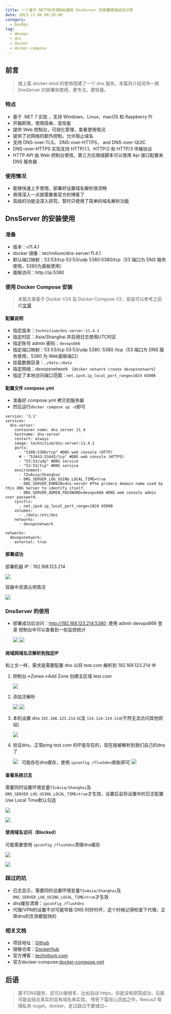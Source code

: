 ```yaml
---
title: 一个基于.NET7的开源DNS服务 DnsServer 的部署使用经验分享
date: 2023-11-06 08:20:00
category:
  - DevOps
tag:
  - devops
  - dns
  - docker
  - docker-compose
---
```


## 前言

> 接上篇 docker-bind 的使用搭建了一个 dns 服务，本篇将介绍另外一款 DnsServer 的部署和使用，更专注，更轻量。

### 特点

- 基于 .NET 7 实现 ，支持 Windows、Linux、macOS 和 Raspberry Pi
- 开箱即用，使用简单，高性能
- 提供 Web 控制台，可视化管理，查看使用情况
- 提供了对网络的额外控制，允许阻止域名
- 支持 DNS-over-TLS， DNS-over-HTTPS， and DNS-over-QUIC 
- DNS-over-HTTPS 实现支持 HTTP/1.1、HTTP/2 和 HTTP/3 传输协议
- HTTP API 由 Web 控制台使用，第三方应用或脚本可以使用 Api 接口配置来 DNS 服务器

### 使用情况

- 能够快速上手使用，部署好设置域名解析很流畅
- 用得深入一点就需要看官方的博客了
- 高级的功能没深入研究，暂时只使用了简单的域名解析功能

## DnsServer 的安装使用

### 准备

-   版本：v11.4.1
-   docker 镜像：technitium/dns-server:11.4.1
-   默认端口映射：53:53/tcp 53:53/udp 5380:5380/tcp（53 端口为 DNS 服务使用，5380为面板使用）
-   面板访问：http://ip:5380

### 使用 Docker Compose 安装

> 本篇文章基于 Docker V24 及 Docker Compose V2，安装可以参考之前的[文章](https://juejin.cn/post/7283873796977197108)

#### 配置说明

-   指定版本：`technitium/dns-server:11.4.1`
-   指定时区：Asia/Shanghai 并启用日志使用UTC时区
-   指定账号 admin 密码：`devops666`
-   指定端口映射：53:53/tcp 53:53/udp 5380 :5380 /tcp（53 端口为 DNS 服务使用，5380 为 Web面板端口）
-   挂载数据目录：`./data:/data`
-   指定网络：devopsnetwork （`docker network create devopsnetwork`）
-   指定了本地访问端口范围：`net.ipv4.ip_local_port_range=1024 65000`

#### 配置文件 compose.yml

-   准备好 compose.yml 拷贝到服务器
-   然后运行`docker compose up -d`即可

```
version: '3.1'
services:
  dns-server:
    container_name: dns_server_11_4
    hostname: dns-server
    restart: always
    image: technitium/dns-server:11.4.1
    ports:
      - "5380:5380/tcp" #DNS web console (HTTP)
      # - "53443:53443/tcp" #DNS web console (HTTPS)
      - "53:53/udp" #DNS service
      - "53:53/tcp" #DNS service
    environment:
      - TZ=Asia/Shanghai
      - DNS_SERVER_LOG_USING_LOCAL_TIME=true
      - DNS_SERVER_DOMAIN=dns-server #The primary domain name used by this DNS Server to identify itself.
      - DNS_SERVER_ADMIN_PASSWORD=devops666 #DNS web console admin user password.
    sysctls:
      - net.ipv4.ip_local_port_range=1024 65000
    volumes:
      - ./data:/etc/dns
    networks:
      - devopsnetwork

networks:
  devopsnetwork:
    external: true
```

#### 部署成功

部署机器 IP：192.168.123.214

![](devops_dns_dnserver_install_use/662652-20231101192732990-1003837339.png)

容器中资源占用情况

![](devops_dns_dnserver_install_use/662652-20231101192732972-888354699.png)

### DnsServer 的使用

-   部署成功后访问：http://192.168.123.214:5380 ,使用 admin devops666 登录 控制台中可以查看到一些监控统计

      ![](devops_dns_dnserver_install_use/662652-20231101192732588-169239232.png)
       ![](devops_dns_dnserver_install_use/662652-20231101192733078-798036054.png)

  


#### 局域网域名泛解析到指定IP

和上文一样，需求是需要配置 dns 以将 test.com 解析到 192.168.123.214 中

1.  控制台->Zones->Add Zone 创建主区域 test.com

      ![](devops_dns_dnserver_install_use/662652-20231101192733053-894930137.png)

1.  添加泛解析

      ![](devops_dns_dnserver_install_use/662652-20231101192733065-1476315200.png)
      ![](devops_dns_dnserver_install_use/662652-20231101192732832-1907737283.png)

1.  本机设置 dns `192.168.123.214` 以及 `114.114.114.114`(不然无法访问其他网站)

      ![](devops_dns_dnserver_install_use/662652-20231101192733079-495031891.png)

1.  验证dns，正常ping test.com 的IP是存在的，现在就被解析到我们自己的dns了

      ![](devops_dns_dnserver_install_use/662652-20231101192732632-577566523.png)
        可能存在dns缓存，使用 `ipconfig /flushdns`刷新即可
      ![](devops_dns_dnserver_install_use/662652-20231101192733066-988250280.png)

#### 查看系统日志

需要同时设置环境变量`TZ=Asia/Shanghai`及`DNS_SERVER_LOG_USING_LOCAL_TIME=true`才生效，设置后会将设置中的日志配置 Use Local Time默认勾选

![](devops_dns_dnserver_install_use/662652-20231101192732854-88071869.png)

  


![](devops_dns_dnserver_install_use/662652-20231101192732675-1301736380.png)

#### 禁用域名访问（Blocked）

可能需要使用 `ipconfig /flushdns`清理dns缓存

![](devops_dns_dnserver_install_use/662652-20231101192733019-955526118.png)

![](devops_dns_dnserver_install_use/662652-20231101192733696-1522329044.png)

  


### 踩过的坑

-   日志显示，需要同时设置环境变量`TZ=Asia/Shanghai`及`DNS_SERVER_LOG_USING_LOCAL_TIME=true`才生效
-   dns缓存清理：`ipconfig /flushdns`
-   代理/VPN的设置不对可能导致 DNS 时好时坏，这个时候记得检查下代理，正常dns的生效都挺快的

### 相关文档

-   项目地址：[Github](https://github.com/TechnitiumSoftware/DnsServer)
-   镜像仓库：[DockerHub](https://hub.docker.com/r/technitium/dns-server)
-   官方博客：[technitium.com](https://blog.technitium.com/)
-   官方docker-compose:[docker-compose.yml](https://github.com/TechnitiumSoftware/DnsServer/blob/master/docker-compose.yml)

## 后语
> 基于DNS服务，还可以做很多，比如自动 https，但是没有研究成功，后面可能会结合真实的自有域名来实现。
> 预告下篇呕心沥血之作，Nexus3 管理私有 nuget，docker，走过路过不要错过~

